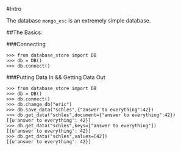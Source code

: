#Intro

The database `mongo_esc` is an extremely simple database.

##The Basics:

###Connecting

```
>>> from database_store import DB
>>> db = DB()
>>> db.connect()
```

###Putting Data In && Getting Data Out

```
>>> from database_store import DB
>>> db = DB()
>>> db.connect()
>>> db.change_db("eric")
>>> db.save_data("schles",{"answer to everything":42})
>>> db.get_data("schles",document={"answer to everything":42})
[{u'answer to everything': 42}]
>>> db.get_data("schles",keys=["answer to everything"])
[{u'answer to everything': 42}]
>>> db.get_data("schles",values=[42])
[{u'answer to everything': 42}]
```




